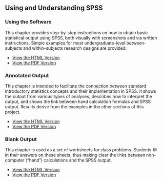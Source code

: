 ## Using and Understanding SPSS

### Using the Software

This chapter provides step-by-step instructions on how to obtain basic statistical output using SPSS, both visually with screenshots and via written instructions. Simple examples for most undergraduate-level between-subjects and within-subjects research designs are provided.

- [View the HTML Version](./using-software/)
- [View the PDF Version](./Sourcebook-SPSS-UsingSoftware.pdf)

### Annotated Output

This chapter is intended to facilitate the connection between standard introductory statistics concepts and their implementation in SPSS. It shows the output from various types of analyses, describes how to interpret the output, and shows the link between hand calculation formulas and SPSS output. Results derive from the examples in the other sections of this project.

- [View the HTML Version](./annotated-output/)
- [View the PDF Version](./Sourcebook-SPSS-AnnotatedOutput.pdf)

### Blank Output

This chapter is used as a set of worksheets for class problems. Students fill in their answers on these sheets, thus making clear the links between non-computer (“hand”) calculations and the SPSS output.

- [View the HTML Version](./blank-output/)
- [View the PDF Version](./Sourcebook-SPSS-BlankOutput.pdf)
